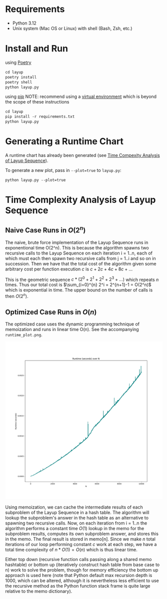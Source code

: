 # Requirements
- Python 3.12
- Unix system (Mac OS or Linux) with shell (Bash, Zsh, etc.)

# Install and Run

using [Poetry](https://python-poetry.org/docs/#installation)
```
cd layup
poetry install
poetry shell
python layup.py
```

using [pip](https://pip.pypa.io/en/stable/installation/)
NOTE: recommend using a [virtual environment](https://docs.python.org/3/library/venv.html)
which is beyond the scope of these instructions

```
cd layup
pip install -r requirements.txt
python layup.py
```

# Generating a Runtime Chart
A runtime chart has already been generated (see [Time Compexity Analysis of Layup Sequence](#time-complexity-analysis-of-layup-sequence)).

To generate a new plot, pass in `--plot=true` to `layup.py`:
```
python layup.py --plot=true
```

# Time Complexity Analysis of Layup Sequence

## Naive Case Runs in $O(2^n)$
The naive, brute force implementation of the Layup Sequence runs in exponentional
time O(2^n). This is because the algorithm spawns two recursive calls to the Layup
Sequence on each iteration i = 1..n, each of which must each then spawn two recursive
calls from j = 1..i and so on in succession. Then we have that the total cost of
the algorithm given some arbitrary cost per function execution $c$ is $c + 2c + 4c + 8c + ...$


This is the geometric sequence $c * (2^0 + 2^1 + 2^2 + 2^3 + ...)$ which repeats $n$ times.
Thus our total cost is $\sum_{i=0}^{n} 2^i = 2^{n+1}-1 = O(2^n)$ which is exponential in time. 
The upper bound on the number of calls
is then $O(2 ^ n)$. 

## Optimized Case Runs in $O(n)$
The optimized case uses the dynamic programming technique of memoization and runs
in linear time O(n). See the accompanying `runtime_plot.png`.

![Runtime Analysis of Optimized Layup Sequence](./runtime_plot.png)
 
Using memoization, we can cache the intermediate
results of each subproblem of the Layup Sequence in a hash table. The algorithm will
lookup the subproblem's answer in the hash table as an alternative to spawning two
recursive calls. Now, on each iteration from i = 1..n the algorithm performs a constant
time $O(1)$ lookup in the memo for the subproblem results, computes its own subproblem answer,
and stores this in the memo. The final result is stored in memo[n]. Since we make $n$ total 
iterations of our loop performing constant $c$ work at each step, we have a total time
complexity of $n * O(1) = O(n)$ which is thus linear time.

Either top down (recursive function calls passing along a shared memo hashtable) or bottom
up (iteratively construct hash table from base case to n) work to solve the problem, though
for memory efficiency the bottom up approach is used here (note that Python default max 
recursion depth is 1000, which can be altered, although it is nevertheless less efficient to
use the recursive method as the Python function stack frame is quite large relative to the
memo dictionary).